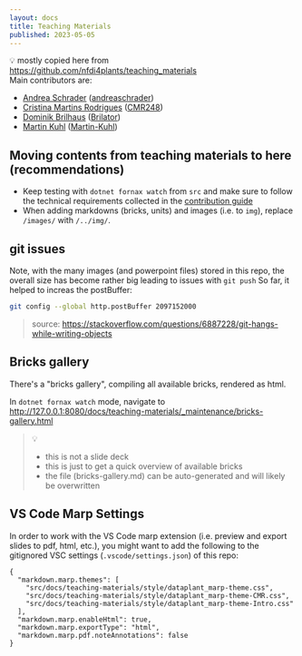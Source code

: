 ```yaml
---
layout: docs
title: Teaching Materials
published: 2023-05-05
---
```


:bulb: mostly copied here from https://github.com/nfdi4plants/teaching_materials  
Main contributors are:
- [Andrea Schrader](https://orcid.org/0000-0002-3879-7057) ([andreaschrader](https://github.com/andreaschrader))
- [Cristina Martins Rodrigues](https://orcid.org/0000-0002-4849-1537) ([CMR248](https://github.com/CMR248))
- [Dominik Brilhaus](https://orcid.org/0000-0001-9021-3197) ([Brilator](https://github.com/Brilator))
- [Martin Kuhl](https://orcid.org/0000-0002-8493-1077) ([Martin-Kuhl](https://github.com/Martin-Kuhl))

## Moving contents from teaching materials to here (recommendations)

- Keep testing with `dotnet fornax watch` from `src` and make sure to follow the technical requirements collected in the [contribution guide](https://nfdi4plants.org/nfdi4plants.knowledgebase/docs/CONTRIBUTING.html)
- When adding markdowns (bricks, units) and images (i.e. to `img`), replace `/images/` with `/../img/`.

## git issues

Note, with the many images (and powerpoint files) stored in this repo, the overall size has become rather big leading to issues with `git push`
So far, it helped to increas the postBuffer:

```bash
git config --global http.postBuffer 2097152000
```

> source: https://stackoverflow.com/questions/6887228/git-hangs-while-writing-objects


## Bricks gallery

There's a "bricks gallery", compiling all available bricks, rendered as html.

In `dotnet fornax watch` mode, navigate to http://127.0.0.1:8080/docs/teaching-materials/_maintenance/bricks-gallery.html 

> :bulb:
> - this is not a slide deck
> - this is just to get a quick overview of available bricks
> - the file (bricks-gallery.md) can be auto-generated and will likely be overwritten

## VS Code Marp Settings

In order to work with the VS Code marp extension (i.e. preview and export slides to pdf, html, etc.), you might want to add the following to the gitignored VSC settings (`.vscode/settings.json`) of this repo:

```
{
  "markdown.marp.themes": [
    "src/docs/teaching-materials/style/dataplant_marp-theme.css",
    "src/docs/teaching-materials/style/dataplant_marp-theme-CMR.css",
    "src/docs/teaching-materials/style/dataplant_marp-theme-Intro.css"
  ],
  "markdown.marp.enableHtml": true,
  "markdown.marp.exportType": "html",
  "markdown.marp.pdf.noteAnnotations": false
}
```
